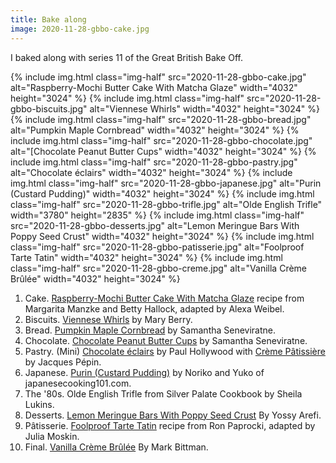```yaml
---
title: Bake along
image: 2020-11-28-gbbo-cake.jpg
---
```


I baked along with series 11 of the Great British Bake Off.

<div class="photos">
{% include img.html class="img-half" src="2020-11-28-gbbo-cake.jpg" alt="Raspberry-Mochi Butter Cake With Matcha Glaze" width="4032" height="3024" %}
{% include img.html class="img-half" src="2020-11-28-gbbo-biscuits.jpg" alt="Viennese Whirls" width="4032" height="3024" %}
{% include img.html class="img-half" src="2020-11-28-gbbo-bread.jpg" alt="Pumpkin Maple Cornbread" width="4032" height="3024" %}
{% include img.html class="img-half" src="2020-11-28-gbbo-chocolate.jpg" alt="[Chocolate Peanut Butter Cups" width="4032" height="3024" %}
{% include img.html  class="img-half" src="2020-11-28-gbbo-pastry.jpg" alt="Chocolate éclairs" width="4032" height="3024" %}
{% include img.html  class="img-half" src="2020-11-28-gbbo-japanese.jpg" alt="Purin (Custard Pudding)" width="4032" height="3024" %}
{% include img.html  class="img-half" src="2020-11-28-gbbo-trifle.jpg" alt="Olde English Trifle" width="3780" height="2835" %}
{% include img.html  class="img-half" src="2020-11-28-gbbo-desserts.jpg" alt="Lemon Meringue Bars With Poppy Seed Crust" width="4032" height="3024" %}
{% include img.html  class="img-half" src="2020-11-28-gbbo-patisserie.jpg" alt="Foolproof Tarte Tatin" width="4032" height="3024" %}
{% include img.html  class="img-half" src="2020-11-28-gbbo-creme.jpg" alt="Vanilla Crème Brûlée" width="4032" height="3024" %}
</div>

1. Cake. [Raspberry-Mochi Butter Cake With Matcha Glaze](https://cooking.nytimes.com/recipes/1020337-raspberry-mochi-butter-cake-with-matcha-glaze) recipe from Margarita Manzke and Betty Hallock, adapted by Alexa Weibel.
2. Biscuits. [Viennese Whirls](https://www.pbs.org/food/recipes/mary-berrys-viennese-whirls/) by Mary Berry.
3. Bread. [Pumpkin Maple Cornbread](https://cooking.nytimes.com/recipes/1020591-pumpkin-maple-cornbread) by Samantha Seneviratne.
4. Chocolate. [Chocolate Peanut Butter Cups](https://cooking.nytimes.com/recipes/1018460-chocolate-peanut-butter-cups) by Samantha Seneviratne.
5. Pastry. (Mini) [Chocolate éclairs](https://www.bbc.co.uk/food/recipes/pauls_chocolate_clairs_59944) by Paul Hollywood with [Crème Pâtissière](https://www.foodandwine.com/recipes/creme-patissiere) by Jacques Pépin.
6. Japanese. [Purin (Custard Pudding)](https://www.japanesecooking101.com/purin-custard-pudding-recipe/) by Noriko and Yuko of japanesecooking101.com.
7. The '80s. Olde English Trifle from Silver Palate Cookbook by Sheila Lukins.
8. Desserts. [Lemon Meringue Bars With Poppy Seed Crust](https://cooking.nytimes.com/recipes/1019277-lemon-meringue-bars-with-poppy-seed-crust) By Yossy Arefi.
9. Pâtisserie. [Foolproof Tarte Tatin](https://cooking.nytimes.com/recipes/1016883-foolproof-tarte-tatin) recipe from Ron Paprocki, adapted by Julia Moskin.
10. Final. [Vanilla Crème Brûlée](https://cooking.nytimes.com/recipes/9039-vanilla-creme-brulee) By Mark Bittman.
